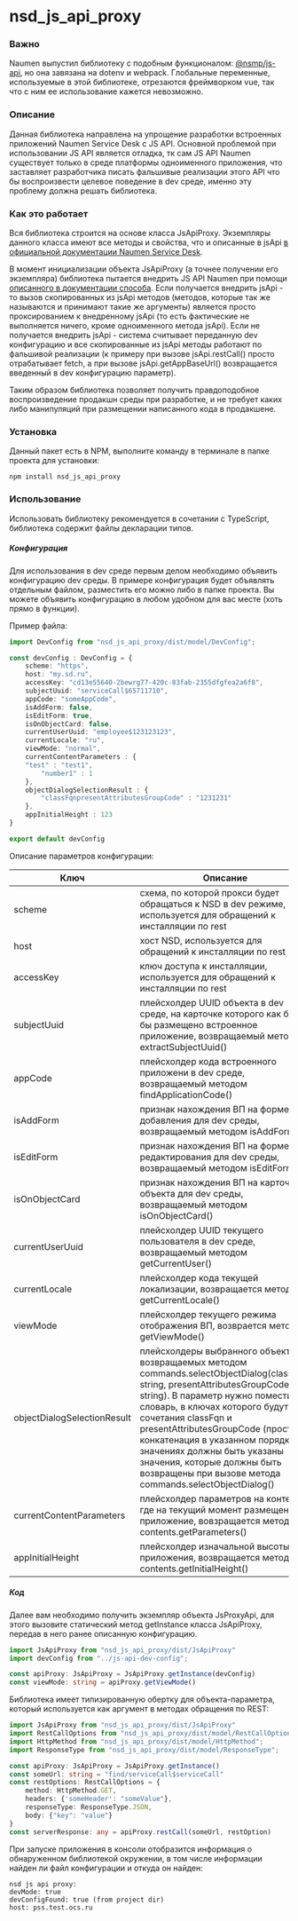 # nsd_js_api_proxy

### Важно

Naumen выпустил библиотеку с подобным функционалом: [@nsmp/js-api](https://www.npmjs.com/package/@nsmp/js-api), но она завязана на
dotenv и webpack. Глобальные переменные, используемые в этой библиотеке, отрезаются фреймворком vue, так что с ним ее использование кажется невозможно.

### Описание

Данная библиотека направлена на упрощение разработки встроенных приложений Naumen Service Desk с JS API.
Основной проблемой при использовании JS API является отладка, тк сам JS API Naumen существует только в среде платформы
одноименного приложения, что заставляет разработчика писать фальшивые реализации этого API что бы воспроизвести целевое
поведение в dev среде, именно эту проблему должна решать библиотека.

### Как это работает

Вся библиотека строится на основе класса JsApiProxy. Экземпляры данного класса имеют все методы и свойства, что и
описанные в
jsApi [в официальной документации Naumen Service Desk](https://www.naumen.ru/docs/sd/4.16/Content/applications/JSAPI_metods.htm).

В момент инициализации объекта JsApiProxy (а точнее получении его экземпляра) библиотека пытается внедрить JS API Naumen
при помощи [описанного в документации способа](https://www.naumen.ru/docs/sd/4.16/Content/applications/JSAPI.htm).
Если получается внедрить jsApi - то вызов скопированных из jsApi методов (методов, которые так же называются и принимают
такие же аргументы) является просто проксированием к внедренному jsApi (то есть фактические не выполняется ничего, кроме
одноименного метода jsApi).
Если не получается внедрить jsApi - система считывает переданную dev конфигурацию и все скопированные из jsApi методы
работают по фальшивой реализации (к примеру при вызове jsApi.restCall() просто отрабатывает fetch, а при вызове
jsApi.getAppBaseUrl() возвращается введенный в dev конфигурацию параметр).

Таким образом библиотека позволяет получить правдоподобное воспроизведение продакшн среды при разработке, и не требует
каких либо манипуляций при размещении написанного кода в продакшене.

### Установка

Данный пакет есть в NPM, выполните команду в терминале в папке проекта для установки:

~~~shell
npm install nsd_js_api_proxy
~~~

### Использование

Использовать библиотеку рекомендуется в сочетании с TypeScript, библиотека содержит файлы декларации типов.

##### Конфигурация

Для использования в dev среде первым делом необходимо объявить конфигурацию dev среды.
В примере конфигурация будет объявлять отдельным файлом, разместить его можно либо в папке проекта.
Вы можете объявить конфигурацию в любом удобном для вас месте (хоть прямо в функции).

Пример файла:

```ts
import DevConfig from "nsd_js_api_proxy/dist/model/DevConfig";

const devConfig : DevConfig = {
    scheme: "https",
    host: "my.sd.ru",
    accessKey: "cd13e55640-2bewrg77-420c-83fab-2355dfgfea2a6f8",
    subjectUuid: "serviceCall$65711710",
    appCode: "someAppCode",
    isAddForm: false,
    isEditForm: true,
    isOnObjectCard: false,
    currentUserUuid: "employee$123123123",
    currentLocale: "ru",
    viewMode: "normal",
    currentContentParameters : {
    "test" : "test1",
        "number1" : 1
    },
    objectDialogSelectionResult : {
        "classFqnpresentAttributesGroupCode" : "1231231"
    },
    appInitialHeight : 123
}

export default devConfig
```

Описание параметров конфигурации:

| Ключ                        | Описание                                                                                                                                                                                                                                                                                                                                                                                                                 | Типы                   | Обязательно |
|-----------------------------|--------------------------------------------------------------------------------------------------------------------------------------------------------------------------------------------------------------------------------------------------------------------------------------------------------------------------------------------------------------------------------------------------------------------------|------------------------|-------------|
| scheme                      | схема, по которой прокси будет обращаться к NSD в dev режиме, используется для обращений к инсталляции по rest                                                                                                                                                                                                                                                                                                           | string                 | Да          |
| host                        | хост NSD, используется для обращений к инсталляции по rest                                                                                                                                                                                                                                                                                                                                                               | string                 | Да          |
| accessKey                   | ключ доступа к инсталляции, используется для обращений к инсталляции по rest                                                                                                                                                                                                                                                                                                                                             | string                 | Да          |
| subjectUuid                 | плейсхолдер UUID объекта в dev среде, на карточке которого как будто бы размещено встроенное приложение, возвращаемый методом extractSubjectUuid()                                                                                                                                                                                                                                                                       | string \| null         | Нет         |
| appCode                     | плейсхолдер кода встроенного приложени в dev среде, возвращаемый методом findApplicationCode()                                                                                                                                                                                                                                                                                                                           | string \| null         | Нет         |
| isAddForm                   | признак нахождения ВП на форме добавления для dev среды, возвращаемый методом isAddForm()                                                                                                                                                                                                                                                                                                                                | boolean                | Нет         |
| isEditForm                  | признак нахождения ВП на форме редактирования для dev среды, возвращаемый методом isEditForm()                                                                                                                                                                                                                                                                                                                           | boolean                | Нет         |
| isOnObjectCard              | признак нахождения ВП на карточке объекта для dev среды, возвращаемый методом isOnObjectCard()                                                                                                                                                                                                                                                                                                                           | boolean                | Нет         |
| currentUserUuid             | плейсхолдер UUID текущего пользователя в dev среде, возвращаемый методом getCurrentUser()                                                                                                                                                                                                                                                                                                                                | string \| null         | Нет         |
| currentLocale               | плейсхолдер кода текущей локализации, возвращается методом getCurrentLocale()                                                                                                                                                                                                                                                                                                                                            | string                 | Нет         |
| viewMode                    | плейсхолдер текущего режима отображения ВП, возврается методом getViewMode()                                                                                                                                                                                                                                                                                                                                             | string                 | Нет         |
| objectDialogSelectionResult | плейсхолдеры выбранного объекта, возвращаемых методом commands.selectObjectDialog(classFqn: string, presentAttributesGroupCode: string). В параметр нужно поместить словарь, в ключах которого будут сочетания classFqn и presentAttributesGroupCode (просто конкатенация в указанном порядке), в значениях должны быть указаны значения, которые должны быть возвращены при вызове метода commands.selectObjectDialog() | Record<string, string> | Нет         |
| currentContentParameters    | плейсхолдер параметров на контенте, где на текущий момент размещено приложение, вовзращается методом contents.getParameters()                                                                                                                                                                                                                                                                                            | Record<string, string> | Нет         |
| appInitialHeight            | плейсхолдер изначальной высоты приложения, возвращается методом  contents.getInitialHeight()                                                                                                                                                                                                                                                                                                                             | number                 | Нет         |

##### Код

Далее вам необходимо получить экземпляр объекта JsProxyApi, для этого вызовите статический метод getInstance класса JsApiProxy, передав в него ранее описанную конфигурацию.

```ts
import JsApiProxy from "nsd_js_api_proxy/dist/JsApiProxy"
import devConfig from "../js-api-dev-config";

const apiProxy: JsApiProxy = JsApiProxy.getInstance(devConfig)
const viewMode: string = apiProxy.getViewMode()
```

Библиотека имеет типизированную обертку для объекта-параметра, который используется как аргумент в методах обращения по
REST:

```ts
import JsApiProxy from "nsd_js_api_proxy/dist/JsApiProxy"
import RestCallOptions from "nsd_js_api_proxy/dist/model/RestCallOptions";
import HttpMethod from "nsd_js_api_proxy/dist/model/HttpMethod";
import ResponseType from "nsd_js_api_proxy/dist/model/ResponseType";

const apiProxy: JsApiProxy = JsApiProxy.getInstance()
const someUrl: string = "find/serviceCall$serviceCall"
const restOptions: RestCallOptions = {
    method: HttpMethod.GET,
    headers: {'someHeader': "someValue"},
    responseType: ResponseType.JSON,
    body: {"key": "value"}
}
const serverResponse: any = apiProxy.restCall(someUrl, restOption)
```

При запуске приложения в консоли отобразится информация о обнаруженном библиотекой окружении, в том числе информации
найден ли файл конфигурации и откуда он найден:

~~~
nsd js api proxy: 
devMode: true
devConfigFound: true (from project dir)
host: pss.test.ocs.ru
~~~



